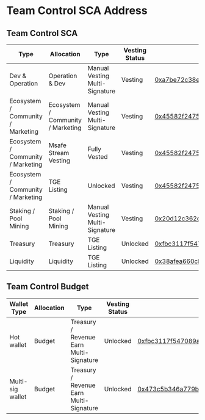 # Team Control SCA Address

## Team Control SCA

<table data-full-width="false"><thead><tr><th>Type</th><th>Allocation</th><th>Type</th><th>Vesting Status</th><th>Wallet Address</th></tr></thead><tbody><tr><td>Dev &#x26; Operation</td><td>Operation &#x26; Dev</td><td>Manual Vesting<br>Multi-Signature</td><td>Vesting</td><td><a href="https://suivision.xyz/account/0xa7be72c38e7d868fecc4f0dea795bf1992ec63830434d2b9762a7b0a0ad0de0b">0xa7be72c38e7d868fecc4f0dea795bf1992ec63830434d2b9762a7b0a0ad0de0b</a></td></tr><tr><td>Ecosystem /<br>Community /<br>Marketing</td><td>Ecosystem / Community / Marketing</td><td>Manual Vesting<br>Multi-Signature</td><td>Vesting</td><td><a href="https://suivision.xyz/account/0x45582f247570ac5c65afaed413c3c34fe26e3f400a3a6df76598a115b23b2baa">0x45582f247570ac5c65afaed413c3c34fe26e3f400a3a6df76598a115b23b2baa</a></td></tr><tr><td>Ecosystem / Community / Marketing</td><td>Msafe Stream Vesting</td><td>Fully Vested</td><td>Vesting</td><td><a href="https://suivision.xyz/account/0x45582f247570ac5c65afaed413c3c34fe26e3f400a3a6df76598a115b23b2baa">0x45582f247570ac5c65afaed413c3c34fe26e3f400a3a6df76598a115b23b2baa</a></td></tr><tr><td>Ecosystem / Community / Marketing</td><td>TGE<br>Listing</td><td>Unlocked</td><td>Vesting</td><td><a href="https://suivision.xyz/account/0x45582f247570ac5c65afaed413c3c34fe26e3f400a3a6df76598a115b23b2baa">0x45582f247570ac5c65afaed413c3c34fe26e3f400a3a6df76598a115b23b2baa</a></td></tr><tr><td>Staking /<br>Pool Mining</td><td>Staking / Pool Mining</td><td>Manual Vesting<br>Multi-Signature</td><td>Vesting</td><td><a href="https://suivision.xyz/account/0x20d12c362caa4907c593c2a4981ddef70f56eeba5ea181ee5303d2164d97cddf">0x20d12c362caa4907c593c2a4981ddef70f56eeba5ea181ee5303d2164d97cddf</a></td></tr><tr><td>Treasury</td><td>Treasury</td><td>TGE<br>Listing</td><td>Unlocked</td><td><a href="https://suivision.xyz/account/0xfbc3117f547089a29e1cf197994d0ecf628e72babc6a3bf850f311533384cf99">0xfbc3117f547089a29e1cf197994d0ecf628e72babc6a3bf850f311533384cf99</a></td></tr><tr><td>Liquidity</td><td>Liquidity</td><td>TGE<br>Listing</td><td>Unlocked</td><td><a href="https://suivision.xyz/account/0x38afea660cbb76561cf622fb015644de4850242f3f1bdc71d00d4be2f058632f">0x38afea660cbb76561cf622fb015644de4850242f3f1bdc71d00d4be2f058632f</a></td></tr></tbody></table>





## Team Control Budget

<table data-full-width="false"><thead><tr><th>Wallet Type</th><th>Allocation</th><th>Type</th><th>Vesting Status</th><th>Wallet Address</th></tr></thead><tbody><tr><td>Hot wallet</td><td>Budget</td><td>Treasury / Revenue Earn<br>Multi-Signature</td><td>Unlocked</td><td><a href="https://suivision.xyz/account/0xfbc3117f547089a29e1cf197994d0ecf628e72babc6a3bf850f311533384cf99">0xfbc3117f547089a29e1cf197994d0ecf628e72babc6a3bf850f311533384cf99</a></td></tr><tr><td>Multi-sig wallet</td><td>Budget</td><td>Treasury / Revenue Earn<br>Multi-Signature</td><td>Unlocked</td><td><a href="https://suivision.xyz/account/0x473c5b346a779b7d6271a94fccc4c0d75c380a9f478cd7afaec79127a715c519">0x473c5b346a779b7d6271a94fccc4c0d75c380a9f478cd7afaec79127a715c519</a></td></tr></tbody></table>
